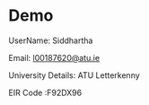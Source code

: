 # Demo

UserName: Siddhartha

Email: l00187620@atu.ie

University Details: ATU Letterkenny

EIR Code :F92DX96